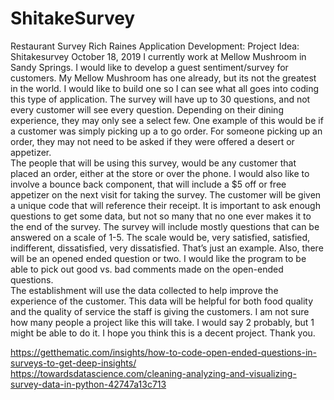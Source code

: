 # ShitakeSurvey
Restaurant Survey
Rich Raines
Application Development:
Project Idea: Shitakesurvey
October 18, 2019
I currently work at Mellow Mushroom in Sandy Springs.  I would like to develop a guest sentiment/survey for customers.  My Mellow Mushroom has one already, but its not the greatest in the world.  I would like to build one so I can see what all goes into coding this type of application.  The survey will have up to 30 questions, and not every customer will see every question.  Depending on their dining experience, they may only see a select few.  One example of this would be if a customer was simply picking up a to go order.  For someone picking up an order, they may not need to be asked if they were offered a desert or appetizer.  
	The people that will be using this survey, would be any customer that placed an order, either at the store or over the phone.  I would also like to involve a bounce back component, that will include a $5 off or free appetizer on the next visit for taking the survey.  The customer will be given a unique code that will reference their receipt.  It is important to ask enough questions to get some data, but not so many that no one ever makes it to the end of the survey.  The survey will include mostly questions that can be answered on a scale of 1-5.  The scale would be, very satisfied, satisfied, indifferent, dissatisfied, very dissatisfied.  That’s just an example.  Also, there will be an opened ended question or two.  I would like the program to be able to pick out good vs. bad comments made on the open-ended questions.    
	The establishment will use the data collected to help improve the experience of the customer.  This data will be helpful for both food quality and the quality of service the staff is giving the customers.  I am not sure how many people a project like this will take.  I would say 2 probably, but 1 might be able to do it.  I hope you think this is a decent project.  Thank you.

https://getthematic.com/insights/how-to-code-open-ended-questions-in-surveys-to-get-deep-insights/       
https://towardsdatascience.com/cleaning-analyzing-and-visualizing-survey-data-in-python-42747a13c713
